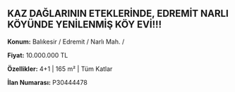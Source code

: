 ## KAZ DAĞLARININ ETEKLERİNDE, EDREMİT NARLI KÖYÜNDE YENİLENMİŞ KÖY EVİ!!!

**Konum:** Balıkesir / Edremit / Narlı Mah. /

**Fiyat:** 10.000.000 TL

**Özellikler:** 4+1 | 165 m² | Tüm Katlar

**İlan Numarası:** P30444478
